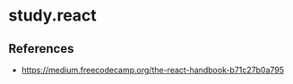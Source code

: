 # study.react



## References

- <https://medium.freecodecamp.org/the-react-handbook-b71c27b0a795>

